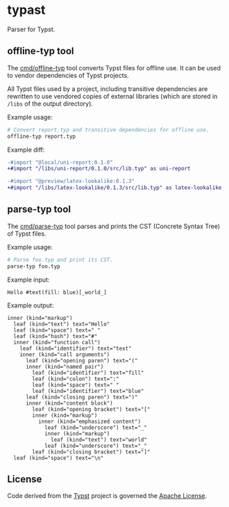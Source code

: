 # typast

Parser for Typst.

## offline-typ tool

The [cmd/offline-typ](cmd/offline-typ) tool converts Typst files for offline use. It can be used to vendor dependencies of Typst projects.

All Typst files used by a project, including transitive dependencies are rewritten to use vendored copies of external libraries (which are stored in `/libs` of the output directory).

Example usage:
```bash
# Convert report.typ and transitive dependencies for offline use.
offline-typ report.typ
```

Example diff:
```diff
-#import "@local/uni-report:0.1.0"
+#import "/libs/uni-report/0.1.0/src/lib.typ" as uni-report

-#import "@preview/latex-lookalike:0.1.3"
+#import "/libs/latex-lookalike/0.1.3/src/lib.typ" as latex-lookalike
```

## parse-typ tool

The [cmd/parse-typ](cmd/parse-typ) tool parses and prints the CST (Concrete Syntax Tree) of Typst files.

Example usage:
```bash
# Parse foo.typ and print its CST.
parse-typ foo.typ
```

Example input:
```typst
Hello #text(fill: blue)[_world_]
```

Example output:
```
inner (kind="markup")
  leaf (kind="text") text="Hello"
  leaf (kind="space") text=" "
  leaf (kind="hash") text="#"
  inner (kind="function call")
    leaf (kind="identifier") text="text"
    inner (kind="call arguments")
      leaf (kind="opening paren") text="("
      inner (kind="named pair")
        leaf (kind="identifier") text="fill"
        leaf (kind="colon") text=":"
        leaf (kind="space") text=" "
        leaf (kind="identifier") text="blue"
      leaf (kind="closing paren") text=")"
      inner (kind="content block")
        leaf (kind="opening bracket") text="["
        inner (kind="markup")
          inner (kind="emphasized content")
            leaf (kind="underscore") text="_"
            inner (kind="markup")
              leaf (kind="text") text="world"
            leaf (kind="underscore") text="_"
        leaf (kind="closing bracket") text="]"
  leaf (kind="space") text="\n"
```

## License

Code derived from the [Typst](https://github.com/typst/typst) project is governed the [Apache License](https://github.com/typst/typst/blob/main/LICENSE).
